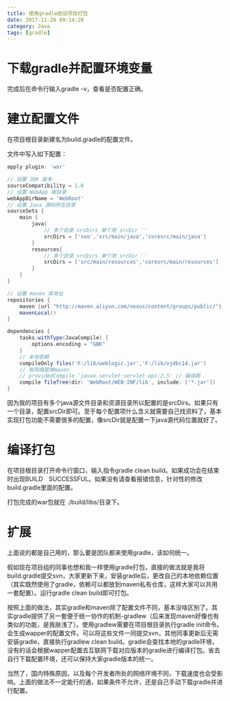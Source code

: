 ```yaml
---
title: 使用gradle给旧项目打包
date: 2017-11-26 09:14:28
category: Java
tags: [gradle]
---
```


# 下载gradle并配置环境变量

完成后在命令行输入gradle -v，查看是否配置正确。

# 建立配置文件

在项目根目录新建名为build.gradle的配置文件。

<!-- more -->

文件中写入如下配置：

```groovy
apply plugin: 'war'

// 设置 JDK 版本
sourceCompatibility = 1.6
// 设置 WebApp 根目录
webAppDirName = 'WebRoot'
// 设置 Java 源码所在目录
sourceSets {
    main {
        java{
            // 多个目录 srcDirs 单个用 srcDir ''
            srcDirs = ['soo','src/main/java','coresrc/main/java']
        }
        resources{
            // 多个目录 srcDirs 单个用 srcDir ''
            srcDirs = ['src/main/resources','coresrc/main/resources'] 
        }
    }
}

// 设置 maven 库地址
repositories { 
    maven {url "http://maven.aliyun.com/nexus/content/groups/public/"}
    mavenLocal()
}

dependencies {
    tasks.withType(JavaCompile) {
        options.encoding = "GBK"
    }
    // 本地依赖
    compileOnly files('F:/lib/weblogic.jar','F:/lib/ojdbc14.jar')
    // 有网络是用maven 
    // providedCompile 'javax.servlet:servlet-api:2.5' // 编译期
    compile fileTree(dir: 'WebRoot/WEB-INF/lib', include: ['*.jar'])
}
```

因为我的项目有多个java源文件目录和资源目录所以配置的是srcDirs。如果只有一个目录，配置srcDir即可。至于每个配置项什么含义就需要自己找资料了，基本实现打包功能不需要很多的配置，像srcDir就是配置一下java源代码位置就好了。

# 编译打包

在项目根目录打开命令行窗口，输入指令gradle clean build。如果成功会在结束时出现BUILD　SUCCESSFUL。如果没有请查看报错信息，针对性的修改build.gradle里面的配置。

打包完成的war包就在 ./build/libs/目录下。

<!-- more -->

# 扩展

上面说的都是自己用的，那么要是团队都来使用gradle，该如何统一。

假如现在项目组的同事也想和我一样使用gradle打包，直接的做法就是我将build.gradle提交svn，大家更新下来，安装gradle后，更改自己的本地依赖位置（其实既然使用了gradle，依赖可以都放到maven私有仓库，这样大家可以共用一套配置）。运行gradle clean build即可打包。

按照上面的做法，其实gradle和maven除了配置文件不同，基本没啥区别了。其实gradle提供了另一套便于统一协作的机制-gradlew（后来发现maven好像也有类似的功能，是我肤浅了）。使用gradlew需要在项目根目录执行gradle init命令。会生成wapper的配置文件。可以将这些文件一同提交svn，其他同事更新后无需安装gradle，直接执行gradlew clean build。gradle会查找本地的gradle环境，没有的话会根据wapper配置去互联网下载对应版本的gradle进行编译打包。省去自行下载配置环境，还可以保持大家gradle版本的统一。

当然了，国内特殊原因，以及每个开发者所处的网络环境不同，下载速度也会受影响。上面的做法不一定能行的通，如果条件不允许，还是自己手动下载gradle并进行配置。
